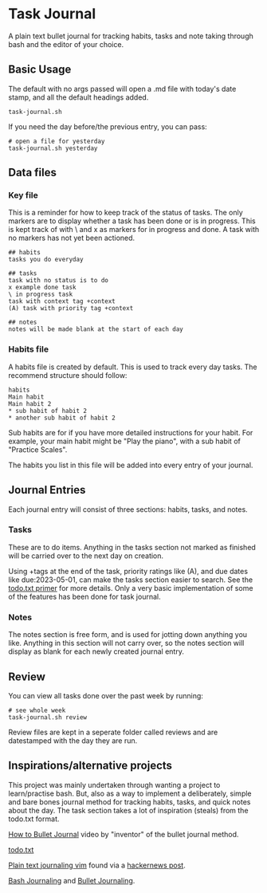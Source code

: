 # Task Journal 

A plain text bullet journal for tracking habits, tasks and note taking through bash and the editor of your choice.

## Basic Usage 

The default with no args passed will open a .md file with today's date stamp, and all the default headings added.

```
task-journal.sh
```

If you need the day before/the previous entry, you can pass:

```
# open a file for yesterday
task-journal.sh yesterday
```

## Data files

### Key file

This is a reminder for how to keep track of the status of tasks. The only markers are to display whether a task has been done or is in progress. This is kept track of with \ and x as markers for in progress and done. A task with no markers has not yet been actioned.

```
## habits
tasks you do everyday

## tasks
task with no status is to do
x example done task
\ in progress task
task with context tag +context
(A) task with priority tag +context

## notes
notes will be made blank at the start of each day
```

### Habits file

A habits file is created by default. This is used to track every day tasks. The recommend structure should follow:

``` example habits file
habits
Main habit
Main habit 2
* sub habit of habit 2
* another sub habit of habit 2
```

Sub habits are for if you have more detailed instructions for your habit. For example, your main habit might be "Play the piano", with a sub habit of "Practice Scales".

The habits you list in this file will be added into every entry of your journal.

## Journal Entries

Each journal entry will consist of three sections: habits, tasks, and notes.

### Tasks

These are to do items. Anything in the tasks section not marked as finished will be carried over to the next day on creation.

Using +tags at the end of the task, priority ratings like (A), and due dates like due:2023-05-01, can make the tasks section easier to search. See the [todo.txt primer](https://github.com/todotxt/todo.txt) for more details. Only a very basic implementation of some of the features has been done for task journal.

### Notes

The notes section is free form, and is used for jotting down anything you like. Anything in this section will not carry over, so the notes section will display as blank for each newly created journal entry. 

## Review

You can view all tasks done over the past week by running:
```
# see whole week
task-journal.sh review
```

Review files are kept in a seperate folder called reviews and are datestamped with the day they are run.

## Inspirations/alternative projects

This project was mainly undertaken through wanting a project to learn/practise bash. But, also as a way to implement a deliberately, simple and bare bones journal method for tracking habits, tasks, and quick notes about the day. The task section takes a lot of inspiration (steals) from the todo.txt format.

[How to Bullet Journal](https://www.youtube.com/watch?v=fm15cmYU0IM) video by "inventor" of the bullet journal method.

[todo.txt](https://github.com/todotxt/todo.txt)

[Plain text journaling vim](https://peppe.rs/posts/plain_text_journaling/) found via a [hackernews post](https://news.ycombinator.com/item?id=36390405).

[Bash Journaling](https://jodavaho.io/posts/bash-journalling.html) and [Bullet Journaling](https://jodavaho.io/posts/bullet-journalling.html).
